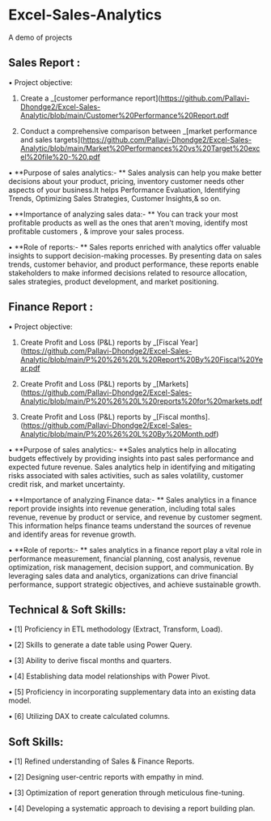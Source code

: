 # Excel-Sales-Analytics
A demo of projects
## Sales Report :

•	Project objective:
1. Create a _[customer performance report](https://github.com/Pallavi-Dhondge2/Excel-Sales-Analytic/blob/main/Customer%20Performance%20Report.pdf
  
2. Conduct a comprehensive comparison between _[market performance and sales targets](https://github.com/Pallavi-Dhondge2/Excel-Sales-Analytic/blob/main/Market%20Performances%20vs%20Target%20excel%20file%20-%20.pdf
   
•	**Purpose of sales analytics:- ** Sales analysis can help you make better decisions about your product, pricing, inventory customer needs other aspects of your business.It helps Performance Evaluation, Identifying Trends, Optimizing Sales Strategies, Customer Insights,& so on.

•	**Importance of analyzing sales data:- ** You can track your most profitable products as well as the ones that aren't moving, identify most profitable customers , & improve your sales process.

•	**Role of reports:- ** Sales reports enriched with analytics offer valuable insights to support decision-making processes. By presenting data on sales trends, customer behavior, and product performance, these reports enable stakeholders to make informed decisions related to resource allocation, sales strategies, product development, and market positioning.

## Finance Report :

•	Project objective:
1. Create Profit and Loss (P&L) reports by _[Fiscal Year](https://github.com/Pallavi-Dhondge2/Excel-Sales-Analytic/blob/main/P%20%26%20L%20Report%20By%20Fiscal%20Year.pdf
   
2. Create Profit and Loss (P&L) reports by _[Markets](https://github.com/Pallavi-Dhondge2/Excel-Sales-Analytic/blob/main/P%20%26%20L%20reports%20for%20markets.pdf
  
3. Create Profit and Loss (P&L) reports by _[Fiscal months]. (https://github.com/Pallavi-Dhondge2/Excel-Sales-Analytic/blob/main/P%20%26%20L%20By%20Month.pdf)
   
•	**Purpose of sales analytics:- **Sales analytics help in allocating budgets effectively by providing insights into past sales performance and expected future revenue. Sales analytics help in identifying and mitigating risks associated with sales activities, such as sales volatility, customer credit risk, and market uncertainty.

•	**Importance of analyzing Finance data:- ** Sales analytics in a finance report provide insights into revenue generation, including total sales revenue, revenue by product or service, and revenue by customer segment. This information helps finance teams understand the sources of revenue and identify areas for revenue growth.

•	**Role of reports:- ** sales analytics in a finance report play a vital role in performance measurement, financial planning, cost analysis, revenue optimization, risk management, decision support, and communication. By leveraging sales data and analytics, organizations can drive financial performance, support strategic objectives, and achieve sustainable growth.

## Technical & Soft Skills:
•	[1] Proficiency in ETL methodology (Extract, Transform, Load).

•	[2] Skills to generate a date table using Power Query.

•	[3] Ability to derive fiscal months and quarters.

•	[4] Establishing data model relationships with Power Pivot.

•	[5] Proficiency in incorporating supplementary data into an existing data model.

•	[6] Utilizing DAX to create calculated columns.


## Soft Skills:
•	[1] Refined understanding of Sales & Finance Reports.

•	[2] Designing user-centric reports with empathy in mind.

•	[3] Optimization of report generation through meticulous fine-tuning.

•	[4] Developing a systematic approach to devising a report building plan.


